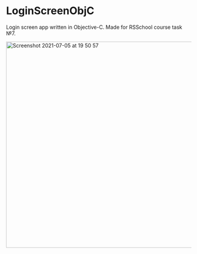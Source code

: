 # LoginScreenObjC
Login screen app written in Objective-C. Made for RSSchool course task №7.

<img width="561" alt="Screenshot 2021-07-05 at 19 50 57" src="https://user-images.githubusercontent.com/22547256/124489391-5d193f00-ddca-11eb-9514-4917f3f5a247.png">
